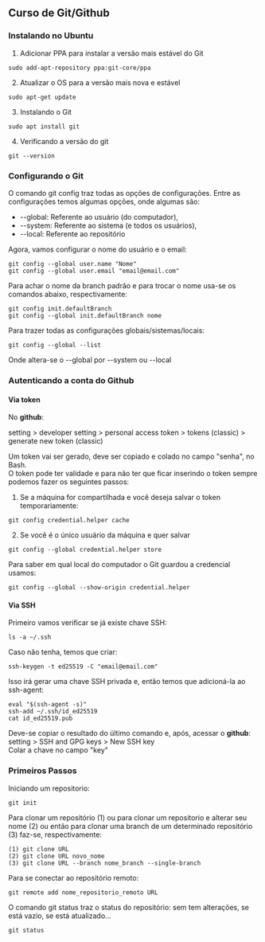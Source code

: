 ## Curso de Git/Github

### Instalando no Ubuntu

1) Adicionar PPA para instalar a versão mais estável do Git

```console
sudo add-apt-repository ppa:git-core/ppa
```

2) Atualizar o OS para a versão mais nova e estável

```console
sudo apt-get update
```

3) Instalando o Git

```console
sudo apt install git
```
4) Verificando a versão do git
```console
git --version
```

### Configurando o Git

O comando git config traz todas as opções de configurações. Entre as configurações temos algumas opções, onde algumas são:  
* --global: Referente ao usuário (do computador),  
* --system: Referente ao sistema (e todos os usuários),
* --local: Referente ao repositório

Agora, vamos configurar o nome do usuário e o email:  

```console
git config --global user.name "Nome"
git config --global user.email "email@email.com"
```

Para achar o nome da branch padrão e para trocar o nome usa-se os comandos abaixo, respectivamente:

```console
git config init.defaultBranch
git config --global init.defaultBranch nome
```

Para trazer todas as configurações globais/sistemas/locais:

```console
git config --global --list
```
Onde altera-se o --global por --system ou --local

### Autenticando a conta do Github

#### Via token

No **github**:

setting > developer setting > personal access token > tokens (classic) > generate new token (classic)  

Um token vai ser gerado, deve ser copiado e colado no campo "senha", no Bash.  
O token pode ter validade e para não ter que ficar inserindo o token sempre podemos fazer os seguintes passos:  
1) Se a máquina for compartilhada e você deseja salvar o token temporariamente:
```console
git config credential.helper cache
```
2) Se você é o único usuário da máquina e quer salvar  

```console
git config --global credential.helper store
```
Para saber em qual local do computador o Git guardou a credencial usamos:

```console
git config --global --show-origin credential.helper
```

#### Via SSH


Primeiro vamos verificar se já existe chave SSH:  
```console
ls -a ~/.ssh
```
Caso não tenha, temos que criar:  
```console
ssh-keygen -t ed25519 -C "email@email.com"
```
Isso irá gerar uma chave SSH privada e, então temos que adicioná-la ao ssh-agent:

```console
eval "$(ssh-agent -s)"
ssh-add ~/.ssh/id_ed25519
cat id_ed25519.pub
```
Deve-se copiar o resultado do último comando e, após, acessar o **github**:  
setting > SSH and GPG keys > New SSH key  
Colar a chave no campo "key"

### Primeiros Passos

Iniciando um repositorio:
```console
git init
```

Para clonar um repositório (1) ou para clonar um repositorio e alterar seu nome (2) ou então para clonar uma branch de um determinado repositório (3) faz-se, respectivamente:
```console
(1) git clone URL
(2) git clone URL novo_nome
(3) git clone URL --branch nome_branch --single-branch
```

Para se conectar ao repositório remoto:  
```console
git remote add nome_repositorio_remoto URL 
```
O comando git status traz o status do repositório: sem tem alterações, se está vazio, se está atualizado...  
```console
git status
```